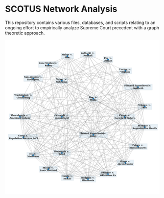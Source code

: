 # SCOTUS Network Analysis

This repository contains various files, databases, and scripts relating to an ongoing effort to empirically analyze 
Supreme Court precedent with a graph theoretic approach.

![A visualization of the most important cases in Roe v. Wade's egonet](output/ego-plot.png)